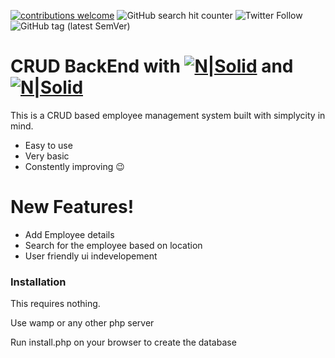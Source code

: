 [![contributions welcome](https://img.shields.io/badge/contributions-welcome-brightgreen.svg?style=flat)](https://github.com/dwyl/esta/issues)   ![GitHub search hit counter](https://img.shields.io/github/search/Saahiththiyan/crud_backend/goto.svg)   ![Twitter Follow](https://img.shields.io/twitter/follow/saahimathi.svg?style=social)   ![GitHub tag (latest SemVer)](https://img.shields.io/github/tag/Saahiththiyan/crud_backend.svg)
# CRUD BackEnd with   [![N|Solid](https://cdn4.iconfinder.com/data/icons/scripting-and-programming-languages/512/php-64.png)](https://www.taniarascia.com/create-a-simple-database-app-connecting-to-mysql-with-php/) and   [![N|Solid](https://cdn4.iconfinder.com/data/icons/logos-3/426/mysql-64.png)](https://www.taniarascia.com/create-a-simple-database-app-connecting-to-mysql-with-php/)   





This is a CRUD based employee management system built with simplycity in mind.

  - Easy to use
  - Very basic
  - Constently improving :wink:

# New Features!

  - Add Employee details
  - Search for the employee based on location
  - User friendly ui indevelopement



### Installation

This requires nothing.

Use wamp or any other php server

Run install.php on your browser to create the database
